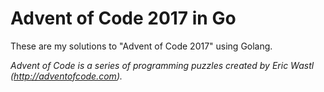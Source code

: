 # Advent of Code 2017 in Go
These are my solutions to "Advent of Code 2017" using Golang.

_Advent of Code is a series of programming puzzles created by Eric Wastl (http://adventofcode.com)._
